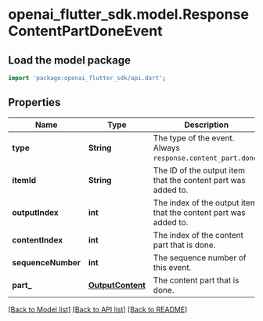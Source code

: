# openai_flutter_sdk.model.ResponseContentPartDoneEvent

## Load the model package
```dart
import 'package:openai_flutter_sdk/api.dart';
```

## Properties
Name | Type | Description | Notes
------------ | ------------- | ------------- | -------------
**type** | **String** | The type of the event. Always `response.content_part.done`.  | 
**itemId** | **String** | The ID of the output item that the content part was added to.  | 
**outputIndex** | **int** | The index of the output item that the content part was added to.  | 
**contentIndex** | **int** | The index of the content part that is done.  | 
**sequenceNumber** | **int** | The sequence number of this event. | 
**part_** | [**OutputContent**](OutputContent.md) | The content part that is done.  | 

[[Back to Model list]](../README.md#documentation-for-models) [[Back to API list]](../README.md#documentation-for-api-endpoints) [[Back to README]](../README.md)


